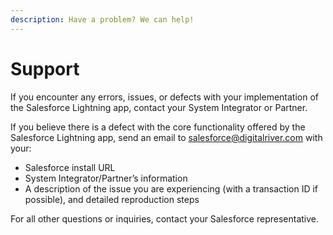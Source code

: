 ```yaml
---
description: Have a problem? We can help!
---
```


# Support

If you encounter any errors, issues, or defects with your implementation of the Salesforce Lightning app, contact your System Integrator or Partner.

If you believe there is a defect with the core functionality offered by the Salesforce Lightning app, send an email to [salesforce@digitalriver.com](mailto:salesforce@digitalriver.com) with your:

* Salesforce install URL
* System Integrator/Partner’s information
* A description of the issue you are experiencing (with a transaction ID if possible), and detailed reproduction steps

For all other questions or inquiries, contact your Salesforce representative.
